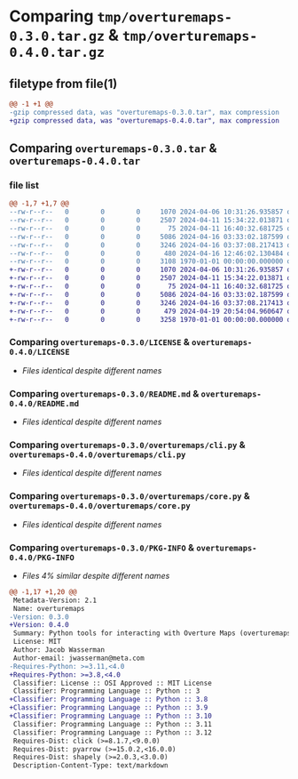 # Comparing `tmp/overturemaps-0.3.0.tar.gz` & `tmp/overturemaps-0.4.0.tar.gz`

## filetype from file(1)

```diff
@@ -1 +1 @@
-gzip compressed data, was "overturemaps-0.3.0.tar", max compression
+gzip compressed data, was "overturemaps-0.4.0.tar", max compression
```

## Comparing `overturemaps-0.3.0.tar` & `overturemaps-0.4.0.tar`

### file list

```diff
@@ -1,7 +1,7 @@
--rw-r--r--   0        0        0     1070 2024-04-06 10:31:26.935857 overturemaps-0.3.0/LICENSE
--rw-r--r--   0        0        0     2507 2024-04-11 15:34:22.013871 overturemaps-0.3.0/README.md
--rw-r--r--   0        0        0       75 2024-04-11 16:40:32.681725 overturemaps-0.3.0/overturemaps/__init__.py
--rw-r--r--   0        0        0     5086 2024-04-16 03:33:02.187599 overturemaps-0.3.0/overturemaps/cli.py
--rw-r--r--   0        0        0     3246 2024-04-16 03:37:08.217413 overturemaps-0.3.0/overturemaps/core.py
--rw-r--r--   0        0        0      480 2024-04-16 12:46:02.130484 overturemaps-0.3.0/pyproject.toml
--rw-r--r--   0        0        0     3108 1970-01-01 00:00:00.000000 overturemaps-0.3.0/PKG-INFO
+-rw-r--r--   0        0        0     1070 2024-04-06 10:31:26.935857 overturemaps-0.4.0/LICENSE
+-rw-r--r--   0        0        0     2507 2024-04-11 15:34:22.013871 overturemaps-0.4.0/README.md
+-rw-r--r--   0        0        0       75 2024-04-11 16:40:32.681725 overturemaps-0.4.0/overturemaps/__init__.py
+-rw-r--r--   0        0        0     5086 2024-04-16 03:33:02.187599 overturemaps-0.4.0/overturemaps/cli.py
+-rw-r--r--   0        0        0     3246 2024-04-16 03:37:08.217413 overturemaps-0.4.0/overturemaps/core.py
+-rw-r--r--   0        0        0      479 2024-04-19 20:54:04.960647 overturemaps-0.4.0/pyproject.toml
+-rw-r--r--   0        0        0     3258 1970-01-01 00:00:00.000000 overturemaps-0.4.0/PKG-INFO
```

### Comparing `overturemaps-0.3.0/LICENSE` & `overturemaps-0.4.0/LICENSE`

 * *Files identical despite different names*

### Comparing `overturemaps-0.3.0/README.md` & `overturemaps-0.4.0/README.md`

 * *Files identical despite different names*

### Comparing `overturemaps-0.3.0/overturemaps/cli.py` & `overturemaps-0.4.0/overturemaps/cli.py`

 * *Files identical despite different names*

### Comparing `overturemaps-0.3.0/overturemaps/core.py` & `overturemaps-0.4.0/overturemaps/core.py`

 * *Files identical despite different names*

### Comparing `overturemaps-0.3.0/PKG-INFO` & `overturemaps-0.4.0/PKG-INFO`

 * *Files 4% similar despite different names*

```diff
@@ -1,17 +1,20 @@
 Metadata-Version: 2.1
 Name: overturemaps
-Version: 0.3.0
+Version: 0.4.0
 Summary: Python tools for interacting with Overture Maps (overturemaps.org) data.
 License: MIT
 Author: Jacob Wasserman
 Author-email: jwasserman@meta.com
-Requires-Python: >=3.11,<4.0
+Requires-Python: >=3.8,<4.0
 Classifier: License :: OSI Approved :: MIT License
 Classifier: Programming Language :: Python :: 3
+Classifier: Programming Language :: Python :: 3.8
+Classifier: Programming Language :: Python :: 3.9
+Classifier: Programming Language :: Python :: 3.10
 Classifier: Programming Language :: Python :: 3.11
 Classifier: Programming Language :: Python :: 3.12
 Requires-Dist: click (>=8.1.7,<9.0.0)
 Requires-Dist: pyarrow (>=15.0.2,<16.0.0)
 Requires-Dist: shapely (>=2.0.3,<3.0.0)
 Description-Content-Type: text/markdown
```

